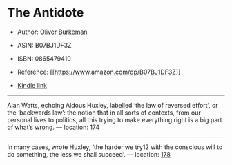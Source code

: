 # The Antidote

* Author: [Oliver Burkeman](https://www.amazon.com/Oliver-Burkeman/e/B004DJDK1U/ref=dp_byline_cont_ebooks_1)
* ASIN: B07BJ1DF3Z
* ISBN: 0865479410



* Reference: [[https://www.amazon.com/dp/B07BJ1DF3Z]]
* [Kindle link](kindle://book?action=open&asin=B07BJ1DF3Z)


---
Alan Watts, echoing Aldous Huxley, labelled ‘the law of reversed effort’, or the ‘backwards law’: the notion that in all sorts of contexts, from our personal lives to politics, all this trying to make everything right is a big part of what’s wrong. — location: [174](kindle://book?action=open&asin=B07BJ1DF3Z&location=174)

---
In many cases, wrote Huxley, ‘the harder we try12 with the conscious will to do something, the less we shall succeed’. — location: [178](kindle://book?action=open&asin=B07BJ1DF3Z&location=178)

